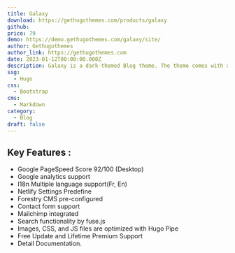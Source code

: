 ```yaml
---
title: Galaxy
download: https://gethugothemes.com/products/galaxy
github:
price: 79
demo: https://demo.gethugothemes.com/galaxy/site/
author: Gethugothemes
author_link: https://gethugothemes.com
date: 2023-01-12T00:00:00.000Z
description: Galaxy is a dark-themed Blog theme. The theme comes with a lot of unique functionalities
ssg:
  - Hugo
css:
  - Bootstrap
cms:
  - Markdown
category:
  - Blog
draft: false
---
```


## Key Features :

- Google PageSpeed Score 92/100 (Desktop)
- Google analytics support
- I18n Multiple language support(Fr, En)
- Netlify Settings Predefine
- Forestry CMS pre-configured
- Contact form support
- Mailchimp integrated
- Search functionality by fuse.js
- Images, CSS, and JS files are optimized with Hugo Pipe
- Free Update and Lifetime Premium Support
- Detail Documentation.
